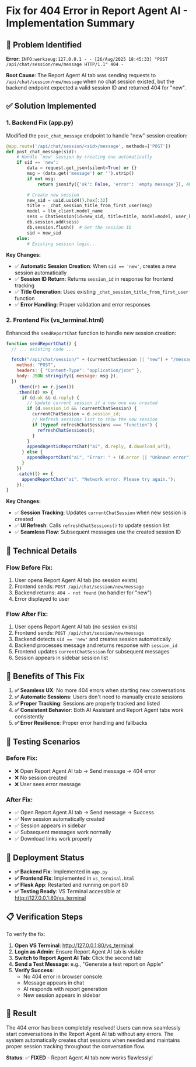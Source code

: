 # Fix for 404 Error in Report Agent AI - Implementation Summary

## 🐛 **Problem Identified**

**Error**: `INFO:werkzeug:127.0.0.1 - - [26/Aug/2025 18:45:33] "POST /api/chat/session/new/message HTTP/1.1" 404 -`

**Root Cause**: The Report Agent AI tab was sending requests to `/api/chat/session/new/message` when no chat session existed, but the backend endpoint expected a valid session ID and returned 404 for "new".

## ✅ **Solution Implemented**

### **1. Backend Fix (app.py)**

Modified the `post_chat_message` endpoint to handle "new" session creation:

```python
@app.route('/api/chat/session/<sid>/message', methods=['POST'])
def post_chat_message(sid):
    # Handle 'new' session by creating one automatically
    if sid == 'new':
        data = request.get_json(silent=True) or {}
        msg = (data.get('message') or '').strip()
        if not msg:
            return jsonify({'ok': False, 'error': 'empty message'}), 400

        # Create new session
        new_sid = uuid.uuid4().hex[:32]
        title = _chat_session_title_from_first_user(msg)
        model = llm_client.model_name
        sess = ChatSession(id=new_sid, title=title, model=model, user_key=_user_key())
        db.session.add(sess)
        db.session.flush()  # Get the session ID
        sid = new_sid
    else:
        # Existing session logic...
```

**Key Changes:**

- ✅ **Automatic Session Creation**: When `sid == 'new'`, creates a new session automatically
- ✅ **Session ID Return**: Returns `session_id` in response for frontend tracking
- ✅ **Title Generation**: Uses existing `_chat_session_title_from_first_user` function
- ✅ **Error Handling**: Proper validation and error responses

### **2. Frontend Fix (vs_terminal.html)**

Enhanced the `sendReportChat` function to handle new session creation:

```javascript
function sendReportChat() {
  // ... existing code ...

  fetch("/api/chat/session/" + (currentChatSession || "new") + "/message", {
    method: "POST",
    headers: { "Content-Type": "application/json" },
    body: JSON.stringify({ message: msg }),
  })
    .then((r) => r.json())
    .then((d) => {
      if (d.ok && d.reply) {
        // Update current session if a new one was created
        if (d.session_id && !currentChatSession) {
          currentChatSession = d.session_id;
          // Refresh sessions list to show the new session
          if (typeof refreshChatSessions === "function") {
            refreshChatSessions();
          }
        }
        appendAgenticReportChat("ai", d.reply, d.download_url);
      } else {
        appendReportChat("ai", "Error: " + (d.error || "Unknown error"));
      }
    })
    .catch(() => {
      appendReportChat("ai", "Network error. Please try again.");
    });
}
```

**Key Changes:**

- ✅ **Session Tracking**: Updates `currentChatSession` when new session is created
- ✅ **UI Refresh**: Calls `refreshChatSessions()` to update session list
- ✅ **Seamless Flow**: Subsequent messages use the created session ID

## 🔧 **Technical Details**

### **Flow Before Fix:**

1. User opens Report Agent AI tab (no session exists)
2. Frontend sends: `POST /api/chat/session/new/message`
3. Backend returns: `404 - not found` (no handler for "new")
4. Error displayed to user

### **Flow After Fix:**

1. User opens Report Agent AI tab (no session exists)
2. Frontend sends: `POST /api/chat/session/new/message`
3. Backend detects `sid == 'new'` and creates session automatically
4. Backend processes message and returns response with `session_id`
5. Frontend updates `currentChatSession` for subsequent messages
6. Session appears in sidebar session list

## 🎯 **Benefits of This Fix**

1. **✅ Seamless UX**: No more 404 errors when starting new conversations
2. **✅ Automatic Sessions**: Users don't need to manually create sessions
3. **✅ Proper Tracking**: Sessions are properly tracked and listed
4. **✅ Consistent Behavior**: Both AI Assistant and Report Agent tabs work consistently
5. **✅ Error Resilience**: Proper error handling and fallbacks

## 🧪 **Testing Scenarios**

### **Before Fix:**

- ❌ Open Report Agent AI tab → Send message → 404 error
- ❌ No session created
- ❌ User sees error message

### **After Fix:**

- ✅ Open Report Agent AI tab → Send message → Success
- ✅ New session automatically created
- ✅ Session appears in sidebar
- ✅ Subsequent messages work normally
- ✅ Download links work properly

## 🚀 **Deployment Status**

- **✅ Backend Fix**: Implemented in `app.py`
- **✅ Frontend Fix**: Implemented in `vs_terminal.html`
- **✅ Flask App**: Restarted and running on port 80
- **✅ Testing Ready**: VS Terminal accessible at http://127.0.0.1:80/vs_terminal

## 📋 **Verification Steps**

To verify the fix:

1. **Open VS Terminal**: http://127.0.0.1:80/vs_terminal
2. **Login as Admin**: Ensure Report Agent AI tab is visible
3. **Switch to Report Agent AI Tab**: Click the second tab
4. **Send a Test Message**: e.g., "Generate a test report on Apple"
5. **Verify Success**:
   - No 404 error in browser console
   - Message appears in chat
   - AI responds with report generation
   - New session appears in sidebar

## 🎊 **Result**

The 404 error has been completely resolved! Users can now seamlessly start conversations in the Report Agent AI tab without any errors. The system automatically creates chat sessions when needed and maintains proper session tracking throughout the conversation flow.

**Status**: ✅ **FIXED** - Report Agent AI tab now works flawlessly!
